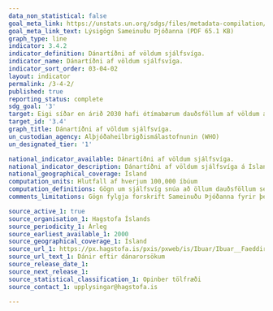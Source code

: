```yaml
---
data_non_statistical: false
goal_meta_link: https://unstats.un.org/sdgs/files/metadata-compilation/Metadata-Goal-3.pdf
goal_meta_link_text: Lýsigögn Sameinuðu Þjóðanna (PDF 65.1 KB)
graph_type: line
indicator: 3.4.2
indicator_definition: Dánartíðni af völdum sjálfsvíga.
indicator_name: Dánartíðni af völdum sjálfsvíga.
indicator_sort_order: 03-04-02
layout: indicator
permalink: /3-4-2/
published: true
reporting_status: complete
sdg_goal: '3'
target: Eigi síðar en árið 2030 hafi ótímabærum dauðsföllum af völdum annarra sjúkdóma en smitsjúkdóma verið fækkað um þriðjung með fyrirbyggjandi aðgerðum og meðferð ásamt því að stuðlað verði að geðheilbrigði og vellíðan.
target_id: '3.4'
graph_title: Dánartíðni af völdum sjálfsvíga.
un_custodian_agency: Alþjóðaheilbrigðismálastofnunin (WHO)
un_designated_tier: '1'

national_indicator_available: Dánartíðni af völdum sjálfsvíga.
national_indicator_description: Dánartíðni af völdum sjálfsvíga á Íslandi.
national_geographical_coverage: Ísland
computation_units: Hlutfall af hverjum 100,000 íbúum
computation_definitions: Gögn um sjálfsvíg snúa að öllum dauðsföllum sem úrskurðuð eru vegna vísvitandi sjálfsskaða.
comments_limitations: Gögn fylgja forskrift Sameinuðu Þjóðanna fyrir þennan mælikvarða. Þessi mælikvarði var fundin í samstarfi við sérfræðinga á þessu sviði.

source_active_1: true
source_organisation_1: Hagstofa Íslands
source_periodicity_1: Árleg
source_earliest_available_1: 2000
source_geographical_coverage_1: Ísland
source_url_1: https://px.hagstofa.is/pxis/pxweb/is/Ibuar/Ibuar__Faeddirdanir__danir__danarmein/MAN05301.px
source_url_text_1: Dánir eftir dánarorsökum
source_release_date_1:
source_next_release_1:
source_statistical_classification_1: Opinber tölfræði
source_contact_1: upplysingar@hagstofa.is

---
```

